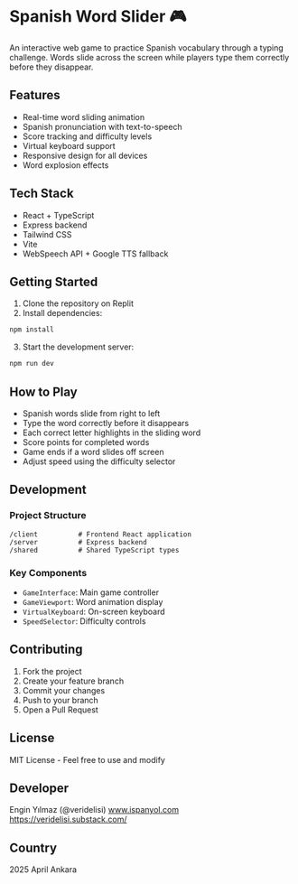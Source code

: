 
# Spanish Word Slider 🎮

An interactive web game to practice Spanish vocabulary through a typing challenge. Words slide across the screen while players type them correctly before they disappear.

## Features

- Real-time word sliding animation
- Spanish pronunciation with text-to-speech
- Score tracking and difficulty levels
- Virtual keyboard support
- Responsive design for all devices
- Word explosion effects

## Tech Stack

- React + TypeScript
- Express backend
- Tailwind CSS
- Vite
- WebSpeech API + Google TTS fallback

## Getting Started

1. Clone the repository on Replit
2. Install dependencies:
```bash
npm install
```
3. Start the development server:
```bash
npm run dev
```

## How to Play

- Spanish words slide from right to left
- Type the word correctly before it disappears
- Each correct letter highlights in the sliding word
- Score points for completed words
- Game ends if a word slides off screen
- Adjust speed using the difficulty selector

## Development

### Project Structure
```
/client          # Frontend React application
/server          # Express backend
/shared          # Shared TypeScript types
```

### Key Components

- `GameInterface`: Main game controller
- `GameViewport`: Word animation display
- `VirtualKeyboard`: On-screen keyboard
- `SpeedSelector`: Difficulty controls

## Contributing

1. Fork the project
2. Create your feature branch
3. Commit your changes
4. Push to your branch
5. Open a Pull Request

## License

MIT License - Feel free to use and modify

## Developer

Engin Yılmaz (@veridelisi)
www.ispanyol.com
https://veridelisi.substack.com/

## Country
2025 April
Ankara
